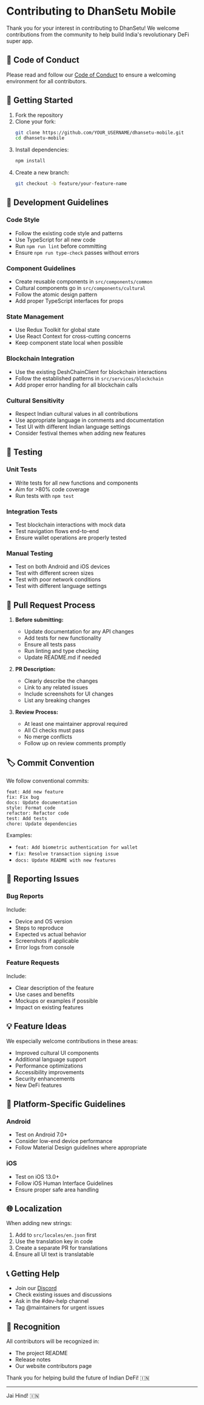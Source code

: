 # Contributing to DhanSetu Mobile

Thank you for your interest in contributing to DhanSetu! We welcome contributions from the community to help build India's revolutionary DeFi super app.

## 🤝 Code of Conduct

Please read and follow our [Code of Conduct](CODE_OF_CONDUCT.md) to ensure a welcoming environment for all contributors.

## 🚀 Getting Started

1. Fork the repository
2. Clone your fork:
   ```bash
   git clone https://github.com/YOUR_USERNAME/dhansetu-mobile.git
   cd dhansetu-mobile
   ```
3. Install dependencies:
   ```bash
   npm install
   ```
4. Create a new branch:
   ```bash
   git checkout -b feature/your-feature-name
   ```

## 📝 Development Guidelines

### Code Style
- Follow the existing code style and patterns
- Use TypeScript for all new code
- Run `npm run lint` before committing
- Ensure `npm run type-check` passes without errors

### Component Guidelines
- Create reusable components in `src/components/common`
- Cultural components go in `src/components/cultural`
- Follow the atomic design pattern
- Add proper TypeScript interfaces for props

### State Management
- Use Redux Toolkit for global state
- Use React Context for cross-cutting concerns
- Keep component state local when possible

### Blockchain Integration
- Use the existing DeshChainClient for blockchain interactions
- Follow the established patterns in `src/services/blockchain`
- Add proper error handling for all blockchain calls

### Cultural Sensitivity
- Respect Indian cultural values in all contributions
- Use appropriate language in comments and documentation
- Test UI with different Indian language settings
- Consider festival themes when adding new features

## 🧪 Testing

### Unit Tests
- Write tests for all new functions and components
- Aim for >80% code coverage
- Run tests with `npm test`

### Integration Tests
- Test blockchain interactions with mock data
- Test navigation flows end-to-end
- Ensure wallet operations are properly tested

### Manual Testing
- Test on both Android and iOS devices
- Test with different screen sizes
- Test with poor network conditions
- Test with different language settings

## 🔄 Pull Request Process

1. **Before submitting:**
   - Update documentation for any API changes
   - Add tests for new functionality
   - Ensure all tests pass
   - Run linting and type checking
   - Update README.md if needed

2. **PR Description:**
   - Clearly describe the changes
   - Link to any related issues
   - Include screenshots for UI changes
   - List any breaking changes

3. **Review Process:**
   - At least one maintainer approval required
   - All CI checks must pass
   - No merge conflicts
   - Follow up on review comments promptly

## 🏷️ Commit Convention

We follow conventional commits:

```
feat: Add new feature
fix: Fix bug
docs: Update documentation
style: Format code
refactor: Refactor code
test: Add tests
chore: Update dependencies
```

Examples:
- `feat: Add biometric authentication for wallet`
- `fix: Resolve transaction signing issue`
- `docs: Update README with new features`

## 🐛 Reporting Issues

### Bug Reports
Include:
- Device and OS version
- Steps to reproduce
- Expected vs actual behavior
- Screenshots if applicable
- Error logs from console

### Feature Requests
Include:
- Clear description of the feature
- Use cases and benefits
- Mockups or examples if possible
- Impact on existing features

## 💡 Feature Ideas

We especially welcome contributions in these areas:
- Improved cultural UI components
- Additional language support
- Performance optimizations
- Accessibility improvements
- Security enhancements
- New DeFi features

## 📱 Platform-Specific Guidelines

### Android
- Test on Android 7.0+
- Consider low-end device performance
- Follow Material Design guidelines where appropriate

### iOS
- Test on iOS 13.0+
- Follow iOS Human Interface Guidelines
- Ensure proper safe area handling

## 🌐 Localization

When adding new strings:
1. Add to `src/locales/en.json` first
2. Use the translation key in code
3. Create a separate PR for translations
4. Ensure all UI text is translatable

## 📞 Getting Help

- Join our [Discord](https://discord.gg/deshchain)
- Check existing issues and discussions
- Ask in the #dev-help channel
- Tag @maintainers for urgent issues

## 🙏 Recognition

All contributors will be recognized in:
- The project README
- Release notes
- Our website contributors page

Thank you for helping build the future of Indian DeFi! 🇮🇳

---

Jai Hind! 🇮🇳